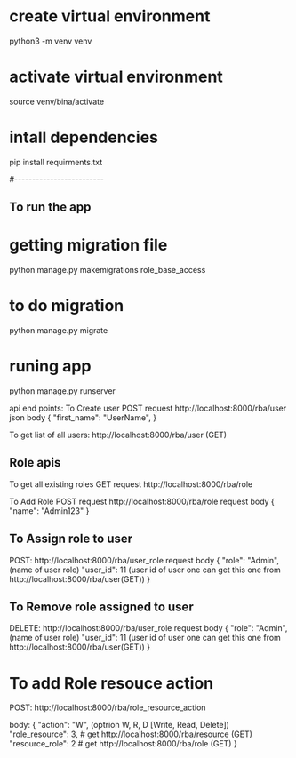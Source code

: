 # create virtual environment
python3 -m venv venv

# activate virtual environment
source venv/bina/activate

# intall dependencies

pip install requirments.txt

#-------------------------

To run the app
---
# getting migration file
python manage.py makemigrations role_base_access
# to do migration
python manage.py migrate
# runing app
python manage.py runserver

api end points:
To Create user
    POST request
    http://localhost:8000/rba/user
        json body
            {
                "first_name": "UserName",
            }

To get list of all users:
    http://localhost:8000/rba/user (GET)

Role apis
---
To get all existing roles
GET request http://localhost:8000/rba/role

To Add Role
POST request http://localhost:8000/rba/role
    request body
    {
        "name": "Admin123"
    }

To Assign role to user
---
POST: http://localhost:8000/rba/user_role
request body
    {
        "role": "Admin", (name of user role)
        "user_id": 11 (user id of user one can get this one from http://localhost:8000/rba/user(GET))
    }

To Remove role assigned to user
---
DELETE: http://localhost:8000/rba/user_role
request body
    {
        "role": "Admin", (name of user role)
        "user_id": 11 (user id of user one can get this one from http://localhost:8000/rba/user(GET))
    }

# To add Role resouce action

POST: http://localhost:8000/rba/role_resource_action

body:
    {
        "action": "W", (optrion W, R, D [Write, Read, Delete])
        "role_resource": 3, # get http://localhost:8000/rba/resource (GET)
        "resource_role": 2 # get http://localhost:8000/rba/role (GET)
    }